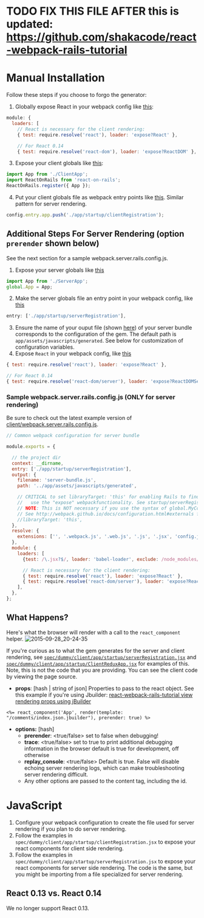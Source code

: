 # TODO FIX THIS FILE AFTER this is updated: https://github.com/shakacode/react-webpack-rails-tutorial

# Manual Installation
Follow these steps if you choose to forgo the generator:

1. Globally expose React in your webpack config like [this](https://github.com/shakacode/react-webpack-rails-tutorial/blob/537c985dc82faee333d80509343ca32a3965f9dd/client/webpack.client.base.config.js#L31):

  ```javascript
  module: {
    loaders: [
      // React is necessary for the client rendering:
      { test: require.resolve('react'), loader: 'expose?React' },

      // For React 0.14
      { test: require.resolve('react-dom'), loader: 'expose?ReactDOM' }, // not in the server one
  ```


3. Expose your client globals like [this](https://github.com/shakacode/react-webpack-rails-tutorial/blob/537c985dc82faee333d80509343ca32a3965f9dd/client/app/startup/clientRegistration.jsx#L3):

  ```javascript
  import App from './ClientApp';
  import ReactOnRails from 'react-on-rails';
  ReactOnRails.register({ App });
  ```
4. Put your client globals file as webpack entry points like [this](https://github.com/shakacode/react-webpack-rails-tutorial/blob/537c985dc82faee333d80509343ca32a3965f9dd/client/webpack.client.rails.config.js#L22). Similar pattern for server rendering.

  ```javascript
  config.entry.app.push('./app/startup/clientRegistration');
  ```

## Additional Steps For Server Rendering (option `prerender` shown below)
See the next section for a sample webpack.server.rails.config.js.

1. Expose your server globals like [this](https://github.com/shakacode/react-webpack-rails-tutorial/blob/537c985dc82faee333d80509343ca32a3965f9dd/client/app/startup/serverRegistration.jsx#L7)

  ```javascript
  import App from './ServerApp';
  global.App = App;
  ```
2. Make the server globals file an entry point in your webpack config, like [this](https://github.com/shakacode/react-webpack-rails-tutorial/blob/537c985dc82faee333d80509343ca32a3965f9dd/client/webpack.server.rails.config.js#L7)

  ```javascript
  entry: ['./app/startup/serverRegistration'],
  ```
3. Ensure the name of your ouput file (shown [here](https://github.com/shakacode/react-webpack-rails-tutorial/blob/537c985dc82faee333d80509343ca32a3965f9dd/client/webpack.server.rails.config.js#L9)) of your server bundle corresponds to the configuration of the gem. The default path is `app/assets/javascripts/generated`. See below for customization of configuration variables.
4. Expose `React` in your webpack config, like [this](https://github.com/shakacode/react-webpack-rails-tutorial/blob/master/client/webpack.server.rails.config.js#L23)

```javascript
{ test: require.resolve('react'), loader: 'expose?React' },

// For React 0.14
{ test: require.resolve('react-dom/server'), loader: 'expose?ReactDOMServer' }, // not in client one, only server
```

### Sample webpack.server.rails.config.js (ONLY for server rendering)
Be sure to check out the latest example version of [client/webpack.server.rails.config.js](https://github.com/shakacode/react-webpack-rails-tutorial/blob/master/client/webpack.server.rails.config.js).

```javascript
// Common webpack configuration for server bundle

module.exports = {

  // the project dir
  context: __dirname,
  entry: ['./app/startup/serverRegistration'],
  output: {
    filename: 'server-bundle.js',
    path: '../app/assets/javascripts/generated',

    // CRITICAL to set libraryTarget: 'this' for enabling Rails to find the exposed modules IF you
    //   use the "expose" webpackfunctionality. See startup/serverRegistration.jsx.
    // NOTE: This is NOT necessary if you use the syntax of global.MyComponent = MyComponent syntax.
    // See http://webpack.github.io/docs/configuration.html#externals for documentation of this option
    //libraryTarget: 'this',
  },
  resolve: {
    extensions: ['', '.webpack.js', '.web.js', '.js', '.jsx', 'config.js'],
  },
  module: {
    loaders: [
      {test: /\.jsx?$/, loader: 'babel-loader', exclude: /node_modules/},

      // React is necessary for the client rendering:
      { test: require.resolve('react'), loader: 'expose?React' },
      { test: require.resolve('react-dom/server'), loader: 'expose?ReactDOMServer' },
    ],
  },
};
```

## What Happens?

Here's what the browser will render with a call to the `react_component` helper.
![2015-09-28_20-24-35](https://cloud.githubusercontent.com/assets/1118459/10157268/41435186-6624-11e5-9341-6fc4cf35ee90.png)

  If you're curious as to what the gem generates for the server and client rendering, see [`spec/dummy/client/app/startup/serverRegistration.jsx`](https://github.com/shakacode/react_on_rails/blob/master/spec/dummy/spec/sample_generated_js/server-generated.js)
  and [`spec/dummy/client/app/startup/ClientReduxApp.jsx`](https://github.com/shakacode/react_on_rails/blob/master/spec/dummy/spec/sample_generated_js/client-generated.js) for examples of this. Note, this is not the code that you are providing. You can see the client code by viewing the page source.

* **props**: [hash | string of json] Properties to pass to the react object. See this example if you're using Jbuilder: [react-webpack-rails-tutorial view rendering props using jBuilder](https://github.com/shakacode/react-webpack-rails-tutorial/blob/master/app/views/pages/index.html.erb#L20)

```erb
<%= react_component('App', render(template: "/comments/index.json.jbuilder"), prerender: true) %>
```
* **options:** [hash]
  * **prerender**: <true/false> set to false when debugging!
  * **trace**: <true/false> set to true to print additional debugging information in the browser default is true for development, off otherwise
  * **replay_console**: <true/false> Default is true. False will disable echoing server rendering logs, which can make troubleshooting server rendering difficult.
  * Any other options are passed to the content tag, including the id.

# JavaScript

1. Configure your webpack configuration to create the file used for server rendering if you plan to do server rendering.
2. Follow the examples in `spec/dummy/client/app/startup/clientRegistration.jsx` to expose your react components for client side rendering.
3. Follow the examples in `spec/dummy/client/app/startup/serverRegistration.jsx` to expose your react components for server side rendering. The code is the same, but you might be importing from a file specialized for server rendering.

## React 0.13 vs. React 0.14
We no longer support React 0.13.
